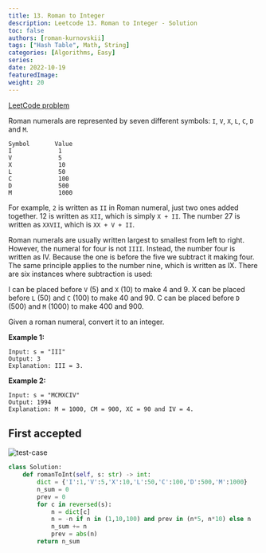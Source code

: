 ```yaml
---
title: 13. Roman to Integer
description: Leetcode 13. Roman to Integer - Solution
toc: false
authors: [roman-kurnovskii]
tags: ["Hash Table", Math, String]
categories: [Algorithms, Easy]
series:
date: 2022-10-19
featuredImage:
weight: 20
---
```


[LeetCode problem](https://leetcode.com/problems/roman-to-integer/)

Roman numerals are represented by seven different symbols: `I`, `V`, `X`, `L`, `C`, `D` and `M`.

    Symbol       Value
    I             1
    V             5
    X             10
    L             50
    C             100
    D             500
    M             1000

For example, `2` is written as `II` in Roman numeral, just two ones added together. 12 is written as `XII`, which is simply `X + II`. The number 27 is written as `XXVII`, which is `XX + V + II`.

Roman numerals are usually written largest to smallest from left to right. However, the numeral for four is not `IIII`. Instead, the number four is written as IV. Because the one is before the five we subtract it making four. The same principle applies to the number nine, which is written as IX. There are six instances where subtraction is used:

I can be placed before `V` (5) and `X` (10) to make 4 and 9. 
X can be placed before `L` (50) and `C` (100) to make 40 and 90. 
C can be placed before `D` (500) and `M` (1000) to make 400 and 900.

Given a roman numeral, convert it to an integer.

**Example 1:**

    Input: s = "III"
    Output: 3
    Explanation: III = 3.

**Example 2:**

    Input: s = "MCMXCIV"
    Output: 1994
    Explanation: M = 1000, CM = 900, XC = 90 and IV = 4.


## First accepted

![test-case](../../assets/13.jpg)

```python
class Solution:
    def romanToInt(self, s: str) -> int:
        dict = {'I':1,'V':5,'X':10,'L':50,'C':100,'D':500,'M':1000}
        n_sum = 0
        prev = 0
        for c in reversed(s):
            n = dict[c]
            n = -n if n in (1,10,100) and prev in (n*5, n*10) else n
            n_sum += n
            prev = abs(n)
        return n_sum
```
